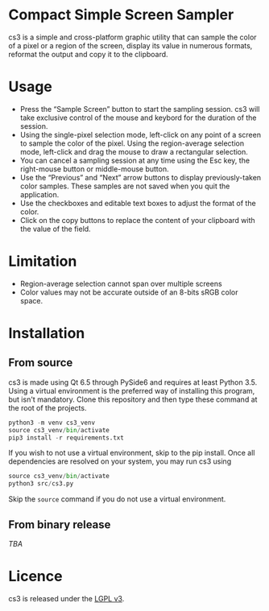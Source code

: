 # Compact Simple Screen Sampler
cs3 is a simple and cross-platform graphic utility that can sample the color of a pixel or a region of the screen, display its value in numerous formats, reformat the output and copy it to the clipboard.

# Usage
* Press the “Sample Screen” button to start the sampling session. cs3 will take exclusive control of the mouse and keybord for the duration of the session.
* Using the single-pixel selection mode, left-click on any point of a screen to sample the color of the pixel. Using the region-average selection mode, left-click and drag the mouse to draw a rectangular selection.
* You can cancel a sampling session at any time using the Esc key, the right-mouse button or middle-mouse button.
* Use the “Previous” and “Next” arrow buttons to display previously-taken color samples. These samples are not saved when you quit the application.
* Use the checkboxes and editable text boxes to adjust the format of the color.
* Click on the copy buttons to replace the content of your clipboard with the value of the field.

# Limitation
* Region-average selection cannot span over multiple screens
* Color values may not be accurate outside of an 8-bits sRGB color space.

# Installation
## From source
cs3 is made using Qt 6.5 through PySide6 and requires at least Python 3.5. Using a virtual environment is the preferred way of installing this program, but isn't mandatory. Clone this repository and then type these command at the root of the projects.

```python
python3 -m venv cs3_venv
source cs3_venv/bin/activate
pip3 install -r requirements.txt
```

If you wish to not use a virtual environment, skip to the pip install.
Once all dependencies are resolved on your system, you may run cs3 using
```python
source cs3_venv/bin/activate
python3 src/cs3.py
```
Skip the `source` command if you do not use a virtual environment.

## From binary release
_TBA_

# Licence
cs3 is released under the [LGPL v3](https://www.gnu.org/licenses/lgpl-3.0.html).
